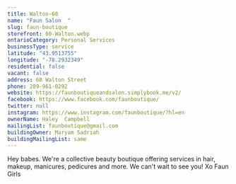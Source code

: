 ```yaml
---
title: Walton-60
name: "Faun Salon  "
slug: faun-boutique
storefront: 60-Walton.webp
ontarioCategory: Personal Services
businessType: service
latitude: "43.9513755"
longitude: "-78.2932349"
residential: false
vacant: false
address: 60 Walton Street
phone: 289-961-0292
website: https://faunboutiqueandsalon.simplybook.me/v2/
facebook: https://www.facebook.com/faunboutique/
twitter: null
instagram: https://www.instagram.com/faunboutique/?hl=en
ownerName: Haley  Campbell
mailingList: faunboutique@gmail.com
buildingOwner: Maryam Sadriah
buildingMailingList: same
---
```


Hey babes. 
We're a collective beauty boutique offering services in hair, makeup, 
manicures, pedicures and more. We can't wait to see you! 
Xo Faun Girls

